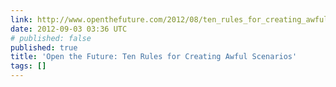```yaml
---
link: http://www.openthefuture.com/2012/08/ten_rules_for_creating_awful_s.html
date: 2012-09-03 03:36 UTC
# published: false
published: true
title: 'Open the Future: Ten Rules for Creating Awful Scenarios'
tags: []
---
```



